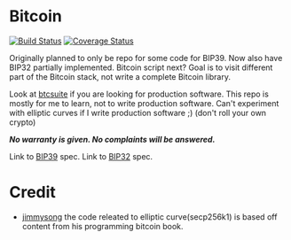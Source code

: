 # Bitcoin

[![Build Status](https://travis-ci.org/2xic/bip-39.svg?branch=master)](https://travis-ci.org/2xic/bip-39)
[![Coverage Status](https://coveralls.io/repos/github/2xic/bip-39/badge.svg?branch=master)](https://coveralls.io/github/2xic/bip-39?branch=master)

Originally planned to only be repo for some code for BIP39. Now also have BIP32 partially implemented. Bitcoin script next? Goal is to visit different part of the Bitcoin stack, not write a complete Bitcoin library.

Look at [btcsuite](https://github.com/btcsuite) if you are looking for production software. This repo is mostly for me to learn, not to write production software. Can't experiment with elliptic curves if I write production software ;) (don't roll your own crypto)

***No warranty is given. No complaints will be answered.***

Link to [BIP39](https://github.com/bitcoin/bips/blob/master/bip-0039.mediawiki) spec. 
Link to [BIP32](https://github.com/bitcoin/bips/blob/master/bip-0032.mediawiki) spec.

# Credit
- [jimmysong](https://github.com/jimmysong/programmingbitcoin) the code releated to elliptic curve(secp256k1) is based off content from his programming bitcoin book. 
